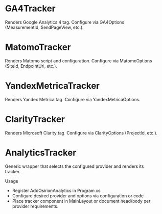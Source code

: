 # GA4Tracker

Renders Google Analytics 4 tag. Configure via GA4Options (MeasurementId, SendPageView, etc.).

# MatomoTracker

Renders Matomo script and configuration. Configure via MatomoOptions (SiteId, EndpointUrl, etc.).

# YandexMetricaTracker

Renders Yandex Metrica tag. Configure via YandexMetricaOptions.

# ClarityTracker

Renders Microsoft Clarity tag. Configure via ClarityOptions (ProjectId, etc.).

# AnalyticsTracker

Generic wrapper that selects the configured provider and renders its tracker.

Usage
- Register AddOsirionAnalytics in Program.cs
- Configure desired provider and options via configuration or code
- Place tracker component in MainLayout or document head/body per provider requirements.
